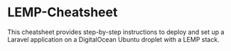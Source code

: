 # LEMP-Cheatsheet
This cheatsheet provides step-by-step instructions to deploy and set up a Laravel application on a DigitalOcean Ubuntu droplet with a LEMP stack.
